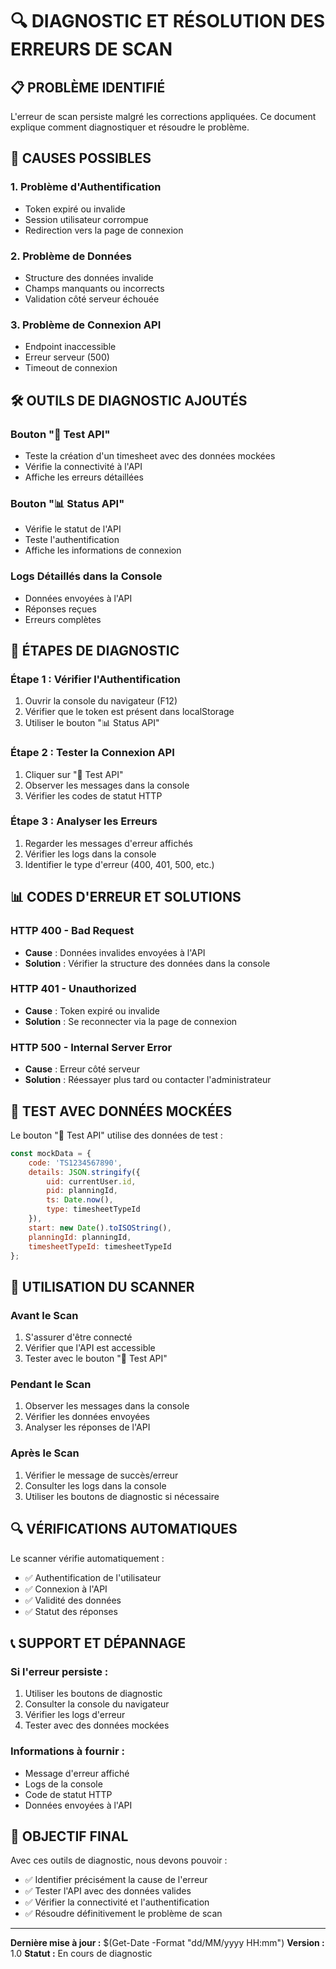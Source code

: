 # 🔍 **DIAGNOSTIC ET RÉSOLUTION DES ERREURS DE SCAN**

## 📋 **PROBLÈME IDENTIFIÉ**

L'erreur de scan persiste malgré les corrections appliquées. Ce document explique comment diagnostiquer et résoudre le problème.

## 🎯 **CAUSES POSSIBLES**

### 1. **Problème d'Authentification**
- Token expiré ou invalide
- Session utilisateur corrompue
- Redirection vers la page de connexion

### 2. **Problème de Données**
- Structure des données invalide
- Champs manquants ou incorrects
- Validation côté serveur échouée

### 3. **Problème de Connexion API**
- Endpoint inaccessible
- Erreur serveur (500)
- Timeout de connexion

## 🛠️ **OUTILS DE DIAGNOSTIC AJOUTÉS**

### **Bouton "🧪 Test API"**
- Teste la création d'un timesheet avec des données mockées
- Vérifie la connectivité à l'API
- Affiche les erreurs détaillées

### **Bouton "📊 Status API"**
- Vérifie le statut de l'API
- Teste l'authentification
- Affiche les informations de connexion

### **Logs Détaillés dans la Console**
- Données envoyées à l'API
- Réponses reçues
- Erreurs complètes

## 🔧 **ÉTAPES DE DIAGNOSTIC**

### **Étape 1 : Vérifier l'Authentification**
1. Ouvrir la console du navigateur (F12)
2. Vérifier que le token est présent dans localStorage
3. Utiliser le bouton "📊 Status API"

### **Étape 2 : Tester la Connexion API**
1. Cliquer sur "🧪 Test API"
2. Observer les messages dans la console
3. Vérifier les codes de statut HTTP

### **Étape 3 : Analyser les Erreurs**
1. Regarder les messages d'erreur affichés
2. Vérifier les logs dans la console
3. Identifier le type d'erreur (400, 401, 500, etc.)

## 📊 **CODES D'ERREUR ET SOLUTIONS**

### **HTTP 400 - Bad Request**
- **Cause** : Données invalides envoyées à l'API
- **Solution** : Vérifier la structure des données dans la console

### **HTTP 401 - Unauthorized**
- **Cause** : Token expiré ou invalide
- **Solution** : Se reconnecter via la page de connexion

### **HTTP 500 - Internal Server Error**
- **Cause** : Erreur côté serveur
- **Solution** : Réessayer plus tard ou contacter l'administrateur

## 🧪 **TEST AVEC DONNÉES MOCKÉES**

Le bouton "🧪 Test API" utilise des données de test :
```javascript
const mockData = {
    code: 'TS1234567890',
    details: JSON.stringify({
        uid: currentUser.id,
        pid: planningId,
        ts: Date.now(),
        type: timesheetTypeId
    }),
    start: new Date().toISOString(),
    planningId: planningId,
    timesheetTypeId: timesheetTypeId
};
```

## 📱 **UTILISATION DU SCANNER**

### **Avant le Scan**
1. S'assurer d'être connecté
2. Vérifier que l'API est accessible
3. Tester avec le bouton "🧪 Test API"

### **Pendant le Scan**
1. Observer les messages dans la console
2. Vérifier les données envoyées
3. Analyser les réponses de l'API

### **Après le Scan**
1. Vérifier le message de succès/erreur
2. Consulter les logs dans la console
3. Utiliser les boutons de diagnostic si nécessaire

## 🔍 **VÉRIFICATIONS AUTOMATIQUES**

Le scanner vérifie automatiquement :
- ✅ Authentification de l'utilisateur
- ✅ Connexion à l'API
- ✅ Validité des données
- ✅ Statut des réponses

## 📞 **SUPPORT ET DÉPANNAGE**

### **Si l'erreur persiste :**
1. Utiliser les boutons de diagnostic
2. Consulter la console du navigateur
3. Vérifier les logs d'erreur
4. Tester avec des données mockées

### **Informations à fournir :**
- Message d'erreur affiché
- Logs de la console
- Code de statut HTTP
- Données envoyées à l'API

## 🎯 **OBJECTIF FINAL**

Avec ces outils de diagnostic, nous devons pouvoir :
- ✅ Identifier précisément la cause de l'erreur
- ✅ Tester l'API avec des données valides
- ✅ Vérifier la connectivité et l'authentification
- ✅ Résoudre définitivement le problème de scan

---

**Dernière mise à jour :** $(Get-Date -Format "dd/MM/yyyy HH:mm")
**Version :** 1.0
**Statut :** En cours de diagnostic
